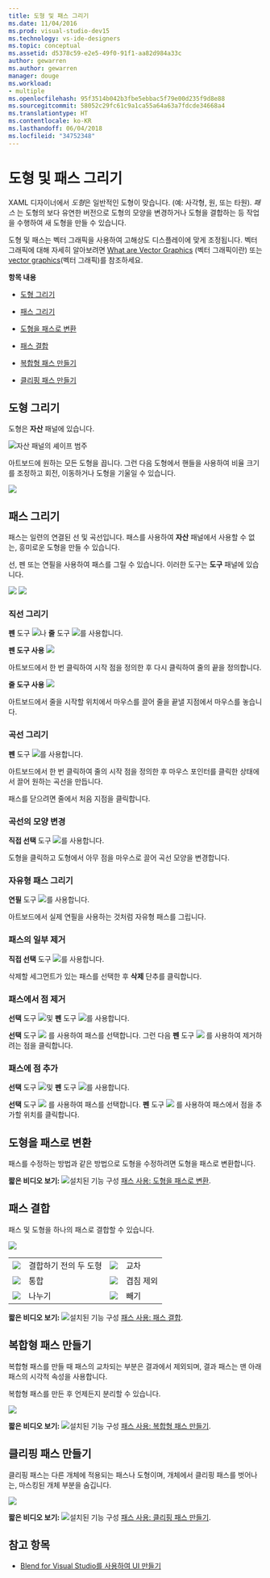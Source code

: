 ```yaml
---
title: 도형 및 패스 그리기
ms.date: 11/04/2016
ms.prod: visual-studio-dev15
ms.technology: vs-ide-designers
ms.topic: conceptual
ms.assetid: d5378c59-e2e5-49f0-91f1-aa82d984a33c
author: gewarren
ms.author: gewarren
manager: douge
ms.workload:
- multiple
ms.openlocfilehash: 95f3514b042b3fbe5ebbac5f79e00d235f9d8e88
ms.sourcegitcommit: 58052c29fc61c9a1ca55a64a63a7fdcde34668a4
ms.translationtype: HT
ms.contentlocale: ko-KR
ms.lasthandoff: 06/04/2018
ms.locfileid: "34752348"
---
```

# <a name="draw-shapes-and-paths"></a>도형 및 패스 그리기
XAML 디자이너에서 *도형*은 일반적인 도형이 맞습니다. (예: 사각형, 원, 또는 타원). *패스* 는 도형의 보다 유연한 버전으로 도형의 모양을 변경하거나 도형을 결합하는 등 작업을 수행하여 새 도형을 만들 수 있습니다.

 도형 및 패스는 벡터 그래픽을 사용하여 고해상도 디스플레이에 맞게 조정됩니다. 벡터 그래픽에 대해 자세히 알아보려면 [What are Vector Graphics](https://www.youtube.com/watch?v=MoCSwF0n-io) (벡터 그래픽이란) 또는 [vector graphics](http://www.webopedia.com/TERM/V/vector_graphics.html)(벡터 그래픽)를 참조하세요.

 **항목 내용**

-   [도형 그리기](#Shape)

-   [패스 그리기](#Path)

-   [도형을 패스로 변환](#Convert)

-   [패스 결합](#Combine)

-   [복합형 패스 만들기](#Compound)

-   [클리핑 패스 만들기](#Clipping)

##  <a name="Shape"></a> 도형 그리기
 도형은 **자산** 패널에 있습니다.

 ![자산 패널의 셰이프 범주](../designers/media/b4_shapes_assetspanel.png)

 아트보드에 원하는 모든 도형을 끕니다. 그런 다음 도형에서 핸들을 사용하여 비율 크기를 조정하고 회전, 이동하거나 도형을 기울일 수 있습니다.

 ![](../designers/media/84261e83-3091-4490-ab58-4218b188439e.png)

##  <a name="Path"></a> 패스 그리기
 패스는 일련의 연결된 선 및 곡선입니다. 패스를 사용하여 **자산** 패널에서 사용할 수 없는, 흥미로운 도형을 만들 수 있습니다.

 선, 펜 또는 연필을 사용하여 패스를 그릴 수 있습니다. 이러한 도구는 **도구** 패널에 있습니다.

 ![](../designers/media/717956a8-b6a5-4e37-8af3-70bcfc78c82a.png) ![](../designers/media/8fbbbb21-be83-4cf6-903b-3a49f00c9860.png)

### <a name="draw-a-straight-line"></a>직선 그리기
 **펜** 도구 ![](../designers/media/894f8612-e0ed-4e00-84cf-a9bc8f38fc54.png)나 **줄** 도구 ![](../designers/media/eb618397-5283-48be-8396-3449be7b6fbf.png)를 사용합니다.

 **펜 도구 사용** ![](../designers/media/894f8612-e0ed-4e00-84cf-a9bc8f38fc54.png)

 아트보드에서 한 번 클릭하여 시작 점을 정의한 후 다시 클릭하여 줄의 끝을 정의합니다.

 **줄 도구 사용** ![](../designers/media/eb618397-5283-48be-8396-3449be7b6fbf.png)

 아트보드에서 줄을 시작할 위치에서 마우스를 끌어 줄을 끝낼 지점에서 마우스를 놓습니다.

### <a name="draw-a-curve"></a>곡선 그리기
 **펜** 도구 ![](../designers/media/894f8612-e0ed-4e00-84cf-a9bc8f38fc54.png)를 사용합니다.

 아트보드에서 한 번 클릭하여 줄의 시작 점을 정의한 후 마우스 포인터를 클릭한 상태에서 끌어 원하는 곡선을 만듭니다.

 패스를 닫으려면 줄에서 처음 지점을 클릭합니다.

### <a name="change-the-shape-of-a-curve"></a>곡선의 모양 변경
 **직접 선택** 도구 ![](../designers/media/6dd6571f-c116-451d-8dd2-1f88b8406362.png)를 사용합니다.

 도형을 클릭하고 도형에서 아무 점을 마우스로 끌어 곡선 모양을 변경합니다.

### <a name="draw-a-free-form-path"></a>자유형 패스 그리기
 **연필** 도구 ![](../designers/media/509dc167-734f-46c9-b012-987ee63450cd.png)를 사용합니다.

 아트보드에서 실제 연필을 사용하는 것처럼 자유형 패스를 그립니다.

### <a name="remove-part-of-a-path"></a>패스의 일부 제거
 **직접 선택** 도구 ![](../designers/media/6dd6571f-c116-451d-8dd2-1f88b8406362.png)를 사용합니다.

 삭제할 세그먼트가 있는 패스를 선택한 후 **삭제** 단추를 클릭합니다.

### <a name="remove-a-point-in-a-path"></a>패스에서 점 제거
 **선택** 도구  ![](../designers/media/2ff91340-477e-4efa-a0f7-af20851e4daa.png)및 **펜** 도구 ![](../designers/media/894f8612-e0ed-4e00-84cf-a9bc8f38fc54.png)를 사용합니다.

 **선택** 도구  ![](../designers/media/2ff91340-477e-4efa-a0f7-af20851e4daa.png) 를 사용하여 패스를 선택합니다. 그런 다음 **펜** 도구 ![](../designers/media/894f8612-e0ed-4e00-84cf-a9bc8f38fc54.png) 를 사용하여 제거하려는 점을 클릭합니다.

### <a name="add-a-point-to-a-path"></a>패스에 점 추가
 **선택** 도구  ![](../designers/media/2ff91340-477e-4efa-a0f7-af20851e4daa.png)및 **펜** 도구 ![](../designers/media/894f8612-e0ed-4e00-84cf-a9bc8f38fc54.png)를 사용합니다.

 **선택** 도구  ![](../designers/media/2ff91340-477e-4efa-a0f7-af20851e4daa.png) 를 사용하여 패스를 선택합니다. **펜** 도구 ![](../designers/media/894f8612-e0ed-4e00-84cf-a9bc8f38fc54.png) 를 사용하여 패스에서 점을 추가할 위치를 클릭합니다.

##  <a name="Convert"></a> 도형을 패스로 변환
 패스를 수정하는 방법과 같은 방법으로 도형을 수정하려면 도형을 패스로 변환합니다.

 **짧은 비디오 보기:** ![설치된 기능 구성](../designers/media/bldadminconsoleinitialconfigicon.png) [패스 사용: 도형을 패스로 변환](https://www.youtube.com/watch?v=Io5bC0-nH6Q#t=147).

##  <a name="Combine"></a> 패스 결합
 패스 및 도형을 하나의 패스로 결합할 수 있습니다.

 ![](../designers/media/2df17a5d-a338-4ef4-96c5-dae51cc1ca8a.png)

|||||
|-|-|-|-|
|![](../designers/media/b1_1.png)|결합하기 전의 두 도형|![](../designers/media/b1_4.png)|교차|
|![](../designers/media/b1_2.png)|통합|![](../designers/media/b1_5.png)|겹침 제외|
|![](../designers/media/b1_3.png)|나누기|![](../designers/media/b1_6.png)|빼기|

 **짧은 비디오 보기:** ![설치된 기능 구성](../designers/media/bldadminconsoleinitialconfigicon.png) [패스 사용: 패스 결합](https://www.youtube.com/watch?v=Io5bC0-nH6Q#t=195).

##  <a name="Compound"></a> 복합형 패스 만들기
 복합형 패스를 만들 때 패스의 교차되는 부분은 결과에서 제외되며, 결과 패스는 맨 아래 패스의 시각적 속성을 사용합니다.

 복합형 패스를 만든 후 언제든지 분리할 수 있습니다.

 ![](../designers/media/2157a8aa-d9a7-4de4-8de5-b10d28f08a84.png)

 **짧은 비디오 보기:** ![설치된 기능 구성](../designers/media/bldadminconsoleinitialconfigicon.png) [패스 사용: 복합형 패스 만들기](https://www.youtube.com/watch?v=Io5bC0-nH6Q).

##  <a name="Clipping"></a> 클리핑 패스 만들기
 클리핑 패스는 다른 개체에 적용되는 패스나 도형이며, 개체에서 클리핑 패스를 벗어나는, 마스킹된 개체 부분을 숨깁니다.

 ![](../designers/media/22471e98-a841-4f39-a3ef-36090cf5a625.png)

 **짧은 비디오 보기:** ![설치된 기능 구성](../designers/media/bldadminconsoleinitialconfigicon.png) [패스 사용: 클리핑 패스 만들기](https://www.youtube.com/watch?v=Io5bC0-nH6Q#t=232).

## <a name="see-also"></a>참고 항목

- [Blend for Visual Studio를 사용하여 UI 만들기](../designers/creating-a-ui-by-using-blend-for-visual-studio.md)